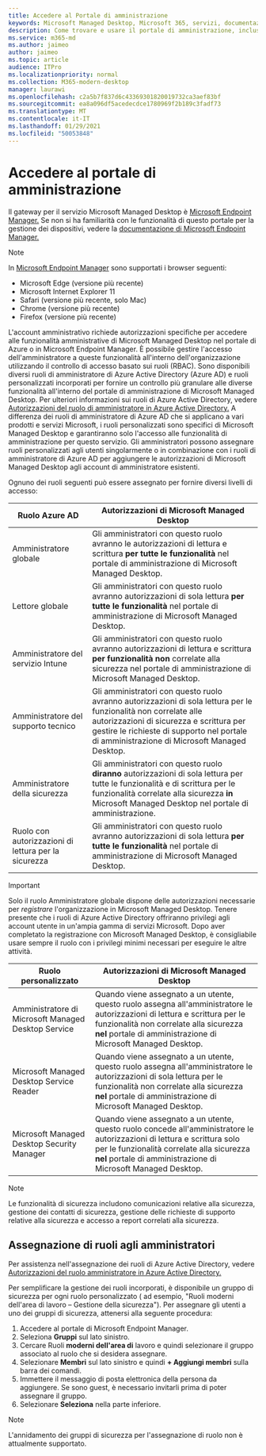```yaml
---
title: Accedere al Portale di amministrazione
keywords: Microsoft Managed Desktop, Microsoft 365, servizi, documentazione
description: Come trovare e usare il portale di amministrazione, incluso il controllo dell'accesso.
ms.service: m365-md
ms.author: jaimeo
author: jaimeo
ms.topic: article
audience: ITPro
ms.localizationpriority: normal
ms.collection: M365-modern-desktop
manager: laurawi
ms.openlocfilehash: c2a5b7f837d6c43369301820019732ca3aef83bf
ms.sourcegitcommit: ea8a096df5acedecdce1780969f2b189c3fadf73
ms.translationtype: MT
ms.contentlocale: it-IT
ms.lasthandoff: 01/29/2021
ms.locfileid: "50053848"
---
```

# <a name="access-the-admin-portal"></a>Accedere al portale di amministrazione

Il gateway per il servizio Microsoft Managed Desktop è [Microsoft Endpoint Manager.](https://endpoint.microsoft.com/) Se non si ha familiarità con le funzionalità di questo portale per la gestione dei dispositivi, vedere la [documentazione di Microsoft Endpoint Manager.](https://docs.microsoft.com/mem/)

> [!NOTE]
> In [Microsoft Endpoint Manager](https://endpoint.microsoft.com/) sono supportati i browser seguenti:
> - Microsoft Edge (versione più recente)
> - Microsoft Internet Explorer 11
> - Safari (versione più recente, solo Mac)
> - Chrome (versione più recente)
> - Firefox (versione più recente)

L'account amministrativo richiede autorizzazioni specifiche per accedere alle funzionalità amministrative di Microsoft Managed Desktop nel portale di Azure o in Microsoft Endpoint Manager. È possibile gestire l'accesso dell'amministratore a queste funzionalità all'interno dell'organizzazione utilizzando il controllo di accesso basato sui ruoli (RBAC). Sono disponibili diversi ruoli di amministratore di Azure Active Directory (Azure AD) e ruoli personalizzati incorporati per fornire un controllo più granulare alle diverse funzionalità all'interno del portale di amministrazione di Microsoft Managed Desktop. Per ulteriori informazioni sui ruoli di Azure Active Directory, vedere [Autorizzazioni del ruolo di amministratore in Azure Active Directory.](https://docs.microsoft.com/azure/active-directory/users-groups-roles/directory-assign-admin-roles) A differenza dei ruoli di amministratore di Azure AD che si applicano a vari prodotti e servizi Microsoft, i ruoli personalizzati sono specifici di Microsoft Managed Desktop e garantiranno solo l'accesso alle funzionalità di amministrazione per questo servizio. Gli amministratori possono assegnare ruoli personalizzati agli utenti singolarmente o in combinazione con i ruoli di amministratore di Azure AD per aggiungere le autorizzazioni di Microsoft Managed Desktop agli account di amministratore esistenti.

Ognuno dei ruoli seguenti può essere assegnato per fornire diversi livelli di accesso:

|Ruolo Azure AD  |Autorizzazioni di Microsoft Managed Desktop  |
|---------|---------|
|Amministratore globale     | Gli amministratori con questo ruolo avranno le autorizzazioni di lettura e scrittura **per tutte le funzionalità** nel portale di amministrazione di Microsoft Managed Desktop.         |
|Lettore globale     | Gli amministratori con questo ruolo avranno autorizzazioni di sola lettura **per tutte le funzionalità** nel portale di amministrazione di Microsoft Managed Desktop.         |
|Amministratore del servizio Intune     |  Gli amministratori con questo ruolo avranno autorizzazioni di lettura e scrittura **per funzionalità non** correlate alla sicurezza nel portale di amministrazione di Microsoft Managed Desktop.       |
|Amministratore del supporto tecnico     | Gli amministratori con questo  ruolo avranno autorizzazioni di sola  lettura per le funzionalità non correlate alle autorizzazioni di sicurezza e scrittura per gestire le richieste di supporto nel portale di amministrazione di Microsoft Managed Desktop.         |
|Amministratore della sicurezza | Gli amministratori con questo ruolo **diranno** autorizzazioni di sola lettura per tutte le funzionalità e di scrittura per le funzionalità correlate alla sicurezza **in** Microsoft Managed Desktop nel portale di amministrazione. |
|Ruolo con autorizzazioni di lettura per la sicurezza |Gli amministratori con questo ruolo avranno autorizzazioni di sola lettura **per tutte le funzionalità** nel portale di amministrazione di Microsoft Managed Desktop.|

> [!IMPORTANT]
> Solo il ruolo Amministratore globale dispone delle autorizzazioni necessarie per *registrare* l'organizzazione in Microsoft Managed Desktop. Tenere presente che i ruoli di Azure Active Directory offriranno privilegi agli account utente in un'ampia gamma di servizi Microsoft. Dopo aver completato la registrazione con Microsoft Managed Desktop, è consigliabile usare sempre il ruolo con i privilegi minimi necessari per eseguire le altre attività. 

 
|Ruolo personalizzato  |Autorizzazioni di Microsoft Managed Desktop  |
|---------|---------|
|Amministratore di Microsoft Managed Desktop Service  | Quando viene assegnato a un utente, questo ruolo assegna all'amministratore le autorizzazioni di lettura e scrittura per le funzionalità non correlate alla sicurezza **nel** portale di amministrazione di Microsoft Managed Desktop.  |
|Microsoft Managed Desktop Service Reader | Quando viene assegnato a un utente, questo ruolo assegna all'amministratore le autorizzazioni di sola lettura per le funzionalità non correlate alla sicurezza **nel** portale di amministrazione di Microsoft Managed Desktop. |
|Microsoft Managed Desktop Security Manager |Quando viene assegnato a un utente, questo ruolo concede all'amministratore le autorizzazioni di lettura e scrittura solo per le funzionalità correlate alla sicurezza **nel** portale di amministrazione di Microsoft Managed Desktop.   |

> [!NOTE]
> Le funzionalità di sicurezza includono comunicazioni relative alla sicurezza, gestione dei contatti di sicurezza, gestione delle richieste di supporto relative alla sicurezza e accesso a report correlati alla sicurezza. 

## <a name="assigning-roles-to-administrators"></a>Assegnazione di ruoli agli amministratori

Per assistenza nell'assegnazione dei ruoli di Azure Active Directory, vedere [Autorizzazioni del ruolo amministratore in Azure Active Directory.](https://docs.microsoft.com/azure/active-directory/users-groups-roles/directory-assign-admin-roles)

Per semplificare la gestione dei ruoli incorporati, è disponibile un gruppo di sicurezza per ogni ruolo personalizzato ( ad esempio, "Ruoli moderni dell'area di lavoro – Gestione della sicurezza"). Per assegnare gli utenti a uno dei gruppi di sicurezza, attenersi alla seguente procedura:
1.  Accedere al portale di Microsoft Endpoint Manager.
2.  Seleziona **Gruppi** sul lato sinistro.
3.  Cercare Ruoli **moderni dell'area di** lavoro e quindi selezionare il gruppo associato al ruolo che si desidera assegnare. 
4.  Selezionare **Membri** sul lato sinistro e quindi **+ Aggiungi membri** sulla barra dei comandi.
5.  Immettere il messaggio di posta elettronica della persona da aggiungere. Se sono guest, è necessario invitarli prima di poter assegnare il gruppo.
6.  Selezionare **Seleziona** nella parte inferiore.

> [!NOTE]
> L'annidamento dei gruppi di sicurezza per l'assegnazione di ruolo non è attualmente supportato. 
